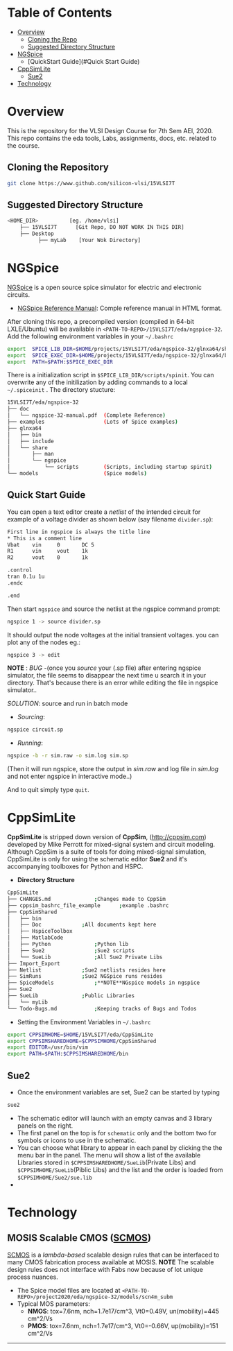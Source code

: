 # Table of Contents 
- [Overview](#Overview)
    - [Cloning the Repo](#Cloning-the-Repository)
    - [Suggested Directory Structure](#Suggested-Directory-Structure)
- [NGSpice](#NGSpice)
    - [QuickStart Guide](#Quick Start Guide)
- [CppSimLite](#CppSimLite)
    - [Sue2](#Sue2)
- [Technology](#Technology)
    

# Overview

This is the repository for the VLSI Design Course for 7th Sem AEI, 2020. This repo contains the eda tools, Labs, assignments, docs, etc. related to the course.

## Cloning the Repository
```bash
git clone https://www.github.com/silicon-vlsi/15VLSI7T
```
## Suggested Directory Structure
```bash
<HOME_DIR>          [eg. /home/vlsi]
    ├── 15VLSI7T      [Git Repo, DO NOT WORK IN THIS DIR]
    ├── Desktop
          ├── myLab    [Your Wok Directory]

```

# NGSpice
[NGSpice] is a open source spice simulator for electric and electronic circuits. 
- [NGSpice Reference Manual][NGSpiceMan]: Comple reference manual in HTML format.

After cloning this repo, a precompiled version (compiled in 64-bit LXLE/Ubuntu) will be available in `<PATH-TO-REPO>/15VLSI7T/eda/ngspice-32`. Add the following environment variables in your `~/.bashrc`
```bash
export  SPICE_LIB_DIR=$HOME/projects/15VLSI7T/eda/ngspice-32/glnxa64/share/ngspice
export  SPICE_EXEC_DIR=$HOME/projects/15VLSI7T/eda/ngspice-32/glnxa64/bin
export  PATH=$PATH:$SPICE_EXEC_DIR
```
There is a initialization script in `$SPICE_LIB_DIR/scripts/spinit`. You can overwrite any of the initilization by adding commands to a local `~/.spiceinit` .
The directory stucture:
```bash
15VLSI7T/eda/ngspice-32
├── doc
│   └── ngspice-32-manual.pdf  (Complete Reference)
├── examples                   (Lots of Spice examples)
├── glnxa64
│   ├── bin
│   ├── include
│   └── share
│       ├── man
│       └── ngspice
│           └── scripts        (Scripts, including startup spinit)
└── models                     (Spice models)
```

## Quick Start Guide
You can open a text editor create a *netlist* of the intended circuit for example of a voltage divider as shown below (say filename `divider.sp`):
```bash
First line in ngspice is always the title line
* This is a comment line
Vbat    vin     0       DC 5
R1      vin     vout    1k
R2      vout    0       1k

.control
tran 0.1u 1u
.endc

.end
```

Then start `ngspice` and source the netlist at the ngspice command prompt:
```bash
ngspice 1 -> source divider.sp
```
It should output the node voltages at the initial transient voltages. you can plot any of the nodes eg.:
```bash
ngspice 3 -> edit
```
**NOTE** :
*BUG* -(once you *source* your (.sp file) after entering ngspice simulator, the file seems to disappear the next time u search it in your directory. That's because there is an error while editing the file in ngspice simulator..

*SOLUTION*: source and run in batch mode

- *Sourcing*:
```bash
ngspice circuit.sp
```
- *Running*:
```bash
ngspice -b -r sim.raw -o sim.log sim.sp
```
(Then it will run ngspice, store the output in *sim.raw* and log file in
*sim.log* and not enter ngspice in interactive mode..)

And to quit simply type `quit`.

# CppSimLite
**CppSimLite** is stripped down version of **CppSim**, (http://cppsim.com) developed by Mike Perrott for mixed-signal system and circuit modeling. Although CppSim is a suite of tools for doing mixed-signal simulation, CppSimLite is only for using the schematic editor **Sue2** and it's accompanying toolboxes for Python and HSPC.

- **Directory Structure**
```bash
CppSimLite
├── CHANGES.md				;Changes made to CppSim
├── cppsim_bashrc_file_example		;example .bashrc 
├── CppSimShared
│   ├── bin
│   ├── Doc				;All documents kept here
│   ├── HspiceToolbox
│   ├── MatlabCode
│   ├── Python				;Python lib
│   ├── Sue2				;Sue2 scripts
│   └── SueLib				;All Sue2 Private Libs
├── Import_Export
├── Netlist				;Sue2 netlists resides here
├── SimRuns				;Sue2 NGSpice runs resides
├── SpiceModels				;**NOTE**NGspice models in ngspice
├── Sue2
├── SueLib				;Public Libraries
│   └── myLib
└── Todo-Bugs.md			;Keeping tracks of Bugs and Todos
```

- Setting the Environment Variables in `~/.bashrc`

```bash
export CPPSIMHOME=$HOME/15VLSI7T/eda/CppSimLite
export CPPSIMSHAREDHOME=$CPPSIMHOME/CppSimShared
export EDITOR=/usr/bin/vim
export PATH=$PATH:$CPPSIMSHAREDHOME/bin
```
## Sue2
- Once the environment variables are set, Sue2 can be started by typing
```bash
sue2
```
- The schematic editor will launch with an empty canvas and 3 library panels on the right.
- The first panel on the top is for `schematic` only and the bottom two for symbols or icons to use in the schematic.
- You can choose what library to appear in each panel by clicking the the menu bar in the panel. The menu will show a list of the available Libraries stored in `$CPPSIMSHAREDHOME/SueLib`(Private Libs) and `$CPPSIMHOME/SueLib`(Piblic Libs) and the list and the order is loaded from `$CPPSIMHOME/Sue2/sue.lib`
- 

# Technology
## MOSIS Scalable CMOS ([SCMOS])

[SCMOS] is a *lambda-based* scalable design rules that can be interfaced to many CMOS fabrication process available at MOSIS. **NOTE** The scalable design rules does not interface with Fabs now because of lot unique process nuances.

- The Spice model files are located at `<PATH-TO-REPO>/project2020/eda/ngspice-32/models/scn4m_subm`
- Typical MOS parameters:
  - **NMOS**: tox=7.6nm, nch=1.7e17/cm^3, Vt0=0.49V, un(mobility)=445 cm^2/Vs
  - **PMOS**: tox=7.6nm, nch=1.7e17/cm^3, Vt0=-0.66V, up(mobility)=151 cm^2/Vs


* * *

[SCMOS]:                https://www.mosis.com/files/scmos/scmos.pdf
[NGSpice]:              http://ngspice.sourceforge.net
[NGSpiceMan]:           http://ngspice.sourceforge.net/docs/ngspice-html-manual/manual.xhtml
[Magic]:                http://opencircuitdesign.com/magic/


